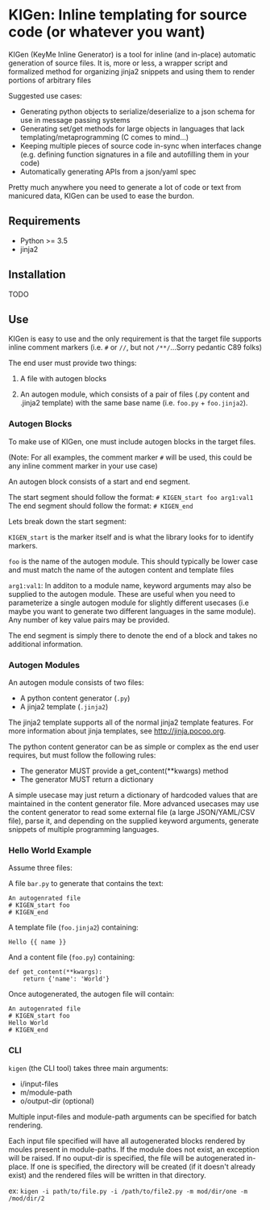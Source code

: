 # KIGen: Inline templating for source code (or whatever you want)

KIGen (KeyMe Inline Generator) is a tool for inline (and in-place)
automatic generation of source files.  It is, more or less, a wrapper
script and formalized method for organizing jinja2 snippets and using
them to render portions of arbitrary files

Suggested use cases:
* Generating python objects to serialize/deserialize to a json schema
  for use in message passing systems
* Generating set/get methods for large objects in languages that lack
  templating/metaprogramming (C comes to mind...)
* Keeping multiple pieces of source code in-sync when interfaces
  change (e.g. defining function signatures in a file and autofilling
  them in your code)
* Automatically generating APIs from a json/yaml spec

Pretty much anywhere you need to generate a lot of code or text from
manicured data, KIGen can be used to ease the burdon.

## Requirements

* Python >= 3.5
* jinja2

## Installation

TODO

## Use

KIGen is easy to use and the only requirement is that the target file
supports inline comment markers (i.e. `#` or `//`, but not
`/**/`...Sorry pedantic C89 folks)

The end user must provide two things:

1) A file with autogen blocks

2) An autogen module, which consists of a pair of files (.py content
and .jinja2 template) with the same base name (i.e. `foo.py` +
`foo.jinja2`).

### Autogen Blocks

To make use of KIGen, one must include autogen blocks in the target
files.

(Note: For all examples, the comment marker `#` will be used, this
could be any inline comment marker in your use case)

An autogen block consists of a start and end segment.

The start segment should follow the format: `# KIGEN_start foo arg1:val1`
The end segment should follow the format: `# KIGEN_end`

Lets break down the start segment:

`KIGEN_start` is the marker itself and is what the library looks for
to identify markers.

`foo` is the name of the autogen module.  This should typically be
lower case and must match the name of the autogen content and template
files

`arg1:val1`: In additon to a module name, keyword arguments may also
be supplied to the autogen module.  These are useful when you need to
parameterize a single autogen module for slightly different usecases
(i.e maybe you want to generate two different languages in the same
module).  Any number of key value pairs may be provided.

The end segment is simply there to denote the end of a block and takes
no additional information.

### Autogen Modules

An autogen module consists of two files:

* A python content generator (`.py`)
* A jinja2 template (`.jinja2`)

The jinja2 template supports all of the normal jinja2 template
features. For more information about jinja templates, see
http://jinja.pocoo.org.

The python content generator can be as simple or complex as the end
user requires, but must follow the following rules:

* The generator MUST provide a get_content(**kwargs) method
* The generator MUST return a dictionary

A simple usecase may just return a dictionary of hardcoded values that
are maintained in the content generator file.  More advanced usecases
may use the content generator to read some external file (a large
JSON/YAML/CSV file), parse it, and depending on the supplied keyword
arguments, generate snippets of multiple programming languages.

### Hello World Example

Assume three files:

A file `bar.py` to generate that contains the text:
```
An autogenrated file
# KIGEN_start foo
# KIGEN_end
```

A template file (`foo.jinja2`) containing:
```
Hello {{ name }}
```

And a content file (`foo.py`) containing:
```
def get_content(**kwargs):
    return {'name': 'World'}
```

Once autogenerated, the autogen file will contain:
```
An autogenrated file
# KIGEN_start foo
Hello World
# KIGEN_end
```


### CLI
`kigen` (the CLI tool) takes three main arguments:

* i/input-files
* m/module-path
* o/output-dir (optional)

Multiple input-files and module-path arguments can be specified for
batch rendering.

Each input file specified will have all autogenerated blocks rendered
by moules present in module-paths. If the module does not exist, an
exception will be raised. If no ouput-dir is specified, the file will
be autogenerated in-place. If one is specified, the directory will be
created (if it doesn't already exist) and the rendered files will be
written in that directory.

ex: `kigen -i path/to/file.py -i /path/to/file2.py -m mod/dir/one -m /mod/dir/2`
